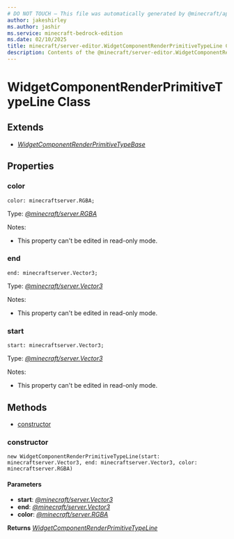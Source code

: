 ```yaml
---
# DO NOT TOUCH — This file was automatically generated by @minecraft/api-docs-generator, to report problems file an issue at https://github.com/Mojang/minecraft-scripting-libraries
author: jakeshirley
ms.author: jashir
ms.service: minecraft-bedrock-edition
ms.date: 02/10/2025
title: minecraft/server-editor.WidgetComponentRenderPrimitiveTypeLine Class
description: Contents of the @minecraft/server-editor.WidgetComponentRenderPrimitiveTypeLine class.
---
```

# WidgetComponentRenderPrimitiveTypeLine Class

## Extends
- [*WidgetComponentRenderPrimitiveTypeBase*](WidgetComponentRenderPrimitiveTypeBase.md)

## Properties

### **color**
`color: minecraftserver.RGBA;`

Type: [*@minecraft/server.RGBA*](../../../scriptapi/minecraft/server/RGBA.md)

Notes:
  - This property can't be edited in read-only mode.

### **end**
`end: minecraftserver.Vector3;`

Type: [*@minecraft/server.Vector3*](../../../scriptapi/minecraft/server/Vector3.md)

Notes:
  - This property can't be edited in read-only mode.

### **start**
`start: minecraftserver.Vector3;`

Type: [*@minecraft/server.Vector3*](../../../scriptapi/minecraft/server/Vector3.md)

Notes:
  - This property can't be edited in read-only mode.

## Methods
- [constructor](#constructor)

### **constructor**
`
new WidgetComponentRenderPrimitiveTypeLine(start: minecraftserver.Vector3, end: minecraftserver.Vector3, color: minecraftserver.RGBA)
`

#### **Parameters**
- **start**: [*@minecraft/server.Vector3*](../../../scriptapi/minecraft/server/Vector3.md)
- **end**: [*@minecraft/server.Vector3*](../../../scriptapi/minecraft/server/Vector3.md)
- **color**: [*@minecraft/server.RGBA*](../../../scriptapi/minecraft/server/RGBA.md)

**Returns** [*WidgetComponentRenderPrimitiveTypeLine*](WidgetComponentRenderPrimitiveTypeLine.md)
